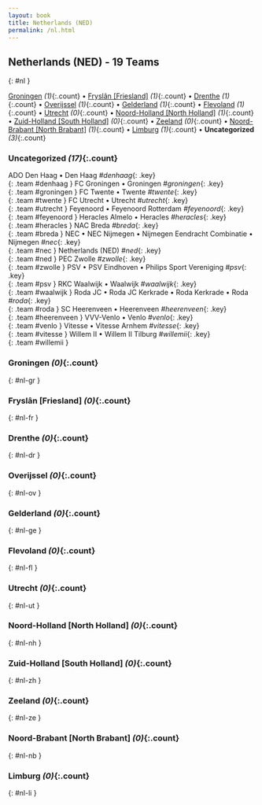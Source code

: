 ```yaml
---
layout: book
title: Netherlands (NED)
permalink: /nl.html
---
```


## Netherlands (NED) - 19 Teams
{: #nl }






[Groningen](#nl-gr) _(1)_{:.count} • [Fryslân [Friesland]](#nl-fr) _(1)_{:.count} • [Drenthe](#nl-dr) _(1)_{:.count} • [Overijssel](#nl-ov) _(1)_{:.count} • [Gelderland](#nl-ge) _(1)_{:.count} • [Flevoland](#nl-fl) _(1)_{:.count} • [Utrecht](#nl-ut) _(0)_{:.count} • [Noord-Holland [North Holland]](#nl-nh) _(1)_{:.count} • [Zuid-Holland [South Holland]](#nl-zh) _(0)_{:.count} • [Zeeland](#nl-ze) _(0)_{:.count} • [Noord-Brabant [North Brabant]](#nl-nb) _(1)_{:.count} • [Limburg](#nl-li) _(1)_{:.count} • **Uncategorized** _(3)_{:.count}


### Uncategorized _(17)_{:.count}

ADO Den Haag • Den Haag   _#denhaag_{: .key} <br>
{: .team #denhaag }
FC Groningen • Groningen   _#groningen_{: .key} <br>
{: .team #groningen }
FC Twente • Twente   _#twente_{: .key} <br>
{: .team #twente }
FC Utrecht • Utrecht   _#utrecht_{: .key} <br>
{: .team #utrecht }
Feyenoord • Feyenoord Rotterdam   _#feyenoord_{: .key} <br>
{: .team #feyenoord }
Heracles Almelo • Heracles   _#heracles_{: .key} <br>
{: .team #heracles }
NAC Breda   _#breda_{: .key} <br>
{: .team #breda }
NEC • NEC Nijmegen • Nijmegen Eendracht Combinatie • Nijmegen   _#nec_{: .key} <br>
{: .team #nec }
Netherlands  (NED)  _#ned_{: .key} <br>
{: .team #ned }
PEC Zwolle   _#zwolle_{: .key} <br>
{: .team #zwolle }
PSV • PSV Eindhoven • Philips Sport Vereniging   _#psv_{: .key} <br>
{: .team #psv }
RKC Waalwijk • Waalwijk   _#waalwijk_{: .key} <br>
{: .team #waalwijk }
Roda JC • Roda JC Kerkrade • Roda Kerkrade • Roda   _#roda_{: .key} <br>
{: .team #roda }
SC Heerenveen • Heerenveen   _#heerenveen_{: .key} <br>
{: .team #heerenveen }
VVV-Venlo • Venlo   _#venlo_{: .key} <br>
{: .team #venlo }
Vitesse • Vitesse Arnhem   _#vitesse_{: .key} <br>
{: .team #vitesse }
Willem II • Willem II Tilburg   _#willemii_{: .key} <br>
{: .team #willemii }



### Groningen _(0)_{:.count}
{: #nl-gr }





<div class='columns3' markdown='1'>


</div>



### Fryslân [Friesland] _(0)_{:.count}
{: #nl-fr }





<div class='columns3' markdown='1'>


</div>



### Drenthe _(0)_{:.count}
{: #nl-dr }





<div class='columns3' markdown='1'>


</div>



### Overijssel _(0)_{:.count}
{: #nl-ov }





<div class='columns3' markdown='1'>


</div>



### Gelderland _(0)_{:.count}
{: #nl-ge }





<div class='columns3' markdown='1'>


</div>



### Flevoland _(0)_{:.count}
{: #nl-fl }





<div class='columns3' markdown='1'>


</div>



### Utrecht _(0)_{:.count}
{: #nl-ut }





<div class='columns3' markdown='1'>


</div>



### Noord-Holland [North Holland] _(0)_{:.count}
{: #nl-nh }





<div class='columns3' markdown='1'>


</div>



### Zuid-Holland [South Holland] _(0)_{:.count}
{: #nl-zh }





<div class='columns3' markdown='1'>


</div>



### Zeeland _(0)_{:.count}
{: #nl-ze }





<div class='columns3' markdown='1'>


</div>



### Noord-Brabant [North Brabant] _(0)_{:.count}
{: #nl-nb }





<div class='columns3' markdown='1'>


</div>



### Limburg _(0)_{:.count}
{: #nl-li }





<div class='columns3' markdown='1'>


</div>


 
